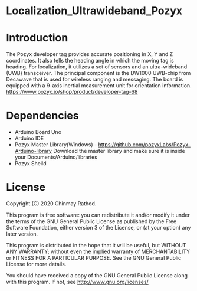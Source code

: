 # Localization_Ultrawideband_Pozyx

# Introduction

The Pozyx developer tag provides accurate positioning in X, Y and Z coordinates. It also tells the heading angle in which the moving tag is heading. For localization, it utilizes a set of sensors and an ultra-wideband (UWB) transceiver. The principal component is the DW1000 UWB-chip from Decawave that is used for wireless ranging and messaging. The board is equipped with a 9-axis inertial measurement unit for orientation information. https://www.pozyx.io/shop/product/developer-tag-68

# Dependencies

* Arduino Board Uno
* Arduino IDE
* Pozyx Master Library(Windows) - https://github.com/pozyxLabs/Pozyx-Arduino-library
 Download the master library and make sure it is inside your Documents/Arduino/libraries
* Pozyx Sheild 


# License

  
Copyright (C) 2020 Chinmay Rathod. 

This program is free software: you can redistribute it and/or modify it under the terms of the GNU General Public License as published by the Free Software Foundation, either version 3 of the License, or (at your option) any later version.

This program is distributed in the hope that it will be useful, but WITHOUT ANY WARRANTY; without even the implied warranty of MERCHANTABILITY or FITNESS FOR A PARTICULAR PURPOSE. See the GNU General Public License for more details.

You should have received a copy of the GNU General Public License along with this program. If not, see <http://www.gnu.org/licenses/>

